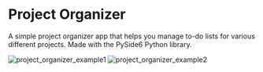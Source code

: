 
# Project Organizer

A simple project organizer app that helps you manage to-do lists for various different projects. Made with the PySide6 Python library.

![project_organizer_example1](https://github.com/user-attachments/assets/a58d6f40-a84b-45ea-82de-2bd98e639e49)
![project_organizer_example2](https://github.com/user-attachments/assets/e04ceb2d-2635-4b25-9e7f-a29e2b5aa43c)
